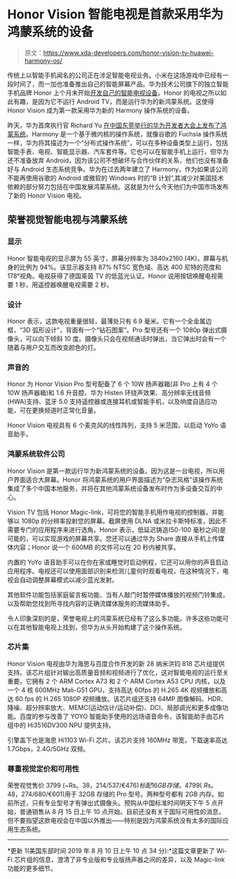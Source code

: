 # Honor Vision 智能电视是首款采用华为鸿蒙系统的设备

> 原文：<https://www.xda-developers.com/honor-vision-tv-huawei-harmony-os/>

传统上以智能手机闻名的公司正在涉足智能电视业务。小米在这场游戏中已经有一段时间了，而一加也准备推出自己的智能屏幕产品。华为技术公司旗下的独立智能手机品牌 Honor 上个月末开始[开发自己的智能电视设备](https://www.xda-developers.com/honors-smart-tv-pop-up-camera-honor-9x/)。Honor 的电视之所以如此有趣，是因为它不运行 Android TV，而是运行华为的新鸿蒙系统。这使得 Honor Vision 成为第一款采用华为新的 Harmony 操作系统的设备。

昨天，华为首席执行官 Richard Yu [在中国东莞举行的华为开发者大会上发布了鸿蒙系统](https://www.xda-developers.com/harmony-os-huawei-announce/)。Harmony 是一个基于微内核的操作系统，就像谷歌的 Fuchsia 操作系统一样，华为将其描述为一个“分布式操作系统”，可以在多种设备类型上运行，包括智能手表、电视、智能显示器、汽车套件等。它也可以在智能手机上运行，但华为还不准备放弃 Android，因为该公司不想破坏与合作伙伴的关系，他们也没有准备好与 Android 生态系统竞争。华为在过去两年建立了 Harmony，作为如果该公司不能再使用谷歌的 Android 或微软的 Windows 时的“B 计划”,其减少对美国技术依赖的部分努力包括在中国发展鸿蒙系统。这就是为什么今天他们为中国市场发布了新的 Honor Vision 电视。

## 荣誉视觉智能电视与鸿蒙系统

### 显示

Honor 智能电视的显示屏为 55 英寸，屏幕分辨率为 3840x2160 (4K)，屏幕与机身的比例为 94%。该显示器支持 87% NTSC 宽色域、高达 400 尼特的亮度和 178°视角。电视获得了德国莱茵 TV 的低蓝光认证。Honor 说用按钮唤醒电视需要 1 秒，用遥控器唤醒电视需要 2 秒。

### 设计

Honor 表示，这款电视重量很轻，最薄处只有 6.9 毫米。它有一个全金属边框，“3D 弧形设计”，背面有一个“钻石图案”。Pro 型号还有一个 1080p 弹出式摄像头，可以向下倾斜 10 度。摄像头只会在视频通话时弹出，当它弹出时会有一个随着与用户交互而改变颜色的灯。

### 声音的

Honor 为 Honor Vision Pro 型号配备了 6 个 10W 扬声器箱(非 Pro 上有 4 个 10W 扬声器箱)和 1.6 升音腔、华为 Histen 环绕声效果、高分辨率无线音频(HWA)支持、蓝牙 5.0 支持遥控器或连接耳机或智能手机，以及响度自适应功能，可在更换频道时正常化音量。

Honor Vision 电视具有 6 个麦克风的线性阵列，支持 5 米范围，以启动 YoYo 语音助手。

### 鸿蒙系统软件公司

Honor Vision 是第一款运行华为新鸿蒙系统的设备。因为这是一台电视，所以用户界面适合大屏幕。Honor 将鸿蒙系统的用户界面描述为“杂志风格”该操作系统集成了多个中国本地服务，并将在其他鸿蒙系统设备发布时作为多设备交互的中心。

Vision TV 包括 Honor Magic-link，可将您的智能手机用作电视的控制器，并能够以 1080p 的分辨率投射您的屏幕。截屏使用 DLNA 或米拉卡斯特标准，因此不需要专门的应用程序来进行选角。Honor 表示，低延迟铸造(50-100 毫秒之间)是可能的，可以实现游戏的屏幕共享。您还可以通过华为 Share 直接从手机上传媒体内容；Honor 说一个 600MB 的文件可以在 20 秒内被共享。

内置的 YoYo 语音助手可以在你在家或睡觉时启动例程，它还可以用你的声音启动应用程序。电视还可以使用面部识别来检测儿童何时观看电视，在这种情况下，电视会自动调整屏幕模式以减少蓝光发射。

其他软件功能包括家庭留言板功能、当有人敲门时暂停媒体播放的视频门铃集成，以及帮助您找到所寻找内容的正确流媒体服务的流媒体助手。

令人印象深刻的是，荣誉电视上的鸿蒙系统已经有了这么多功能。许多这些功能可以在其他智能电视上找到，但华为从头开始构建了这个操作系统。

### 芯片集

Honor Vision 电视由华为海思与百度合作开发的新 28 纳米洪钧 818 芯片组提供支持。该芯片组针对输出高质量音频和视频进行了优化，这对智能电视的运行至关重要。它拥有 2 个 ARM Cortex A73 和 2 个 ARM Cortex A53 CPU 内核，以及一个 4 核 600MHz Mali-G51 GPU，支持高达 60fps 的 H.265 4K 视频播放和高达 60 fps 的 H.265 1080P 视频播放。该芯片组还支持 64MP 图像解码、HDR、降噪、超分辨率放大、MEMC(运动估计/运动补偿)、DCI、局部调光和更多成像功能。百度的参与改善了 YOYO 智能助手使用的远场语音命令，该智能助手由芯片组中的 Hi3516DV300 NPU 提供支持。

引擎盖下也是海思 Hi1103 Wi-Fi 芯片。该芯片支持 160MHz 带宽，下载速率高达 1.7Gbps，2.4G/5GHz 双频。

### 尊重视觉定价和可用性

荣誉视觉售价 3799 (~Rs。38，214/$537/€476)标配 16GB 存储，4799 (~Rs。48，274/$680/€601)用于 32GB 存储的 Pro 型号。两种型号都有 2GB 内存。如前所述，只有专业型号才有弹出式摄像头。预购从中国标准时间明天下午 5 点开始，普通销售从 8 月 15 日上午 10 点开始。目前还没有关于国际可用性的消息，但不要指望这款电视会在中国以外推出——特别是因为鸿蒙系统没有太多的国际应用生态系统。

* * *

*更新 1(美国东部时间 2019 年 8 月 10 日上午 10 点 34 分):*这篇文章更新了 Wi-Fi 芯片组的信息，澄清了非专业版和专业版扬声器之间的差异，以及 Magic-link 功能的更多细节。